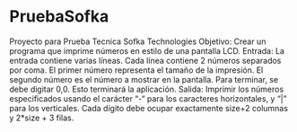 # PruebaSofka
Proyecto para Prueba Tecnica Sofka Technologies
Objetivo: Crear un programa que imprime números en estilo de una pantalla LCD.
Entrada: La entrada contiene varias líneas. Cada línea contiene 2 números separados por coma. El primer
número representa el tamaño de la impresión. El segundo número
es el número a mostrar en la pantalla. Para terminar, se debe digitar 0,0. Esto terminará la aplicación.
Salida: Imprimir los números especificados usando el carácter “-“ para los caracteres horizontales, y “|” para
los verticales. Cada dígito debe ocupar exactamente size+2 columnas y 2*size + 3 filas.

